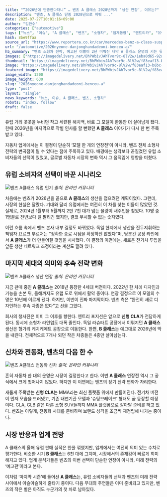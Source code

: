 ```yaml
---
title: "“2026년에 단종한다더니” … 벤츠 A 클래스 2028년까지 ‘생산 연장’, 이유는?"
description: "벤츠, A 클래스 단종 2028년으로 미뤄 ..."
date: 2025-07-27T10:01:16+09:00
author: "김한수"
categories: ["automotive"]
tags: ["뉴스", "이슈", "A 클래스", "벤츠", "소형차", "업계동향", "엔트리카", "유럽수요재발견", "세대교체예고"]
hash: 8be9ffaa
source_url: "https://www.reportera.co.kr/car/mercedes-benz-a-class-suspension-postponed/"
url: "/automotive/2026nyeone-danjonghandadeoni-benceu-a/"
h5_summary: "벤츠 소형차 전략, 예고된 이별이 2년 미뤄진 내막 A 클래스 운명의 키는 유럽 소비자가 쥐었다"
images: ["https://imagedelivery.net/BhPWbivJAhTvor9c-8lV2w/1eba0d65-92a3-4bee-dc91-ccc770672a00/public", "https://imagedelivery.net/BhPWbivJAhTvor9c-8lV2w/7187c2f0-6c91-40b3-0f16-60bccfce0e00/public", "https://imagedelivery.net/BhPWbivJAhTvor9c-8lV2w/ca75d5d9-0a04-407f-a141-be02797c0f00/public", "https://imagedelivery.net/BhPWbivJAhTvor9c-8lV2w/f83eaf13-b6bc-476b-495d-1da61141a700/public"]
thumbnail: "https://imagedelivery.net/BhPWbivJAhTvor9c-8lV2w/f83eaf13-b6bc-476b-495d-1da61141a700/public"
image: "https://imagedelivery.net/BhPWbivJAhTvor9c-8lV2w/f83eaf13-b6bc-476b-495d-1da61141a700/public"
featured_image: "https://imagedelivery.net/BhPWbivJAhTvor9c-8lV2w/f83eaf13-b6bc-476b-495d-1da61141a700/public"
image_width: 1200
image_height: 630
slug: "2026nyeone-danjonghandadeoni-benceu-a"
type: "post"
layout: "single"
news_keywords: "뉴스, 이슈, A 클래스, 벤츠, 소형차"
robots: "index, follow"
draft: false
---
```


유럽 거리 곳곳을 누비던 작고 세련된 해치백, 바로 그 모델이 한동안 더 살아남게 됐다. 한때 2026년을 마지막으로 작별 인사를 할 뻔했던 **A 클래스** 이야기가 다시 한 번 주목받고 있다.

자동차 업계에서는 이 결정이 단순히 ‘모델 한 개의 연장전’이 아니라, 벤츠 전체 소형차 전략의 변곡점이 될 수 있다는 점에 주목하고 있다. 배경에는 생각보다 끈질겼던 유럽 소비자들의 선택이 있었고, 글로벌 자동차 시장의 변화 역시 그 움직임에 영향을 미쳤다.

## 유럽 소비자의 선택이 바꾼 시나리오

![벤츠 A클래스 유럽 인기](https://imagedelivery.net/BhPWbivJAhTvor9c-8lV2w/1eba0d65-92a3-4bee-dc91-ccc770672a00/public)
*출처: 온라인 커뮤니티*


처음에는 벤츠가 2026년을 끝으로 **A 클래스**의 생산을 접으려던 계획이었다. 그런데, 시장의 현실은 달랐다. 기대와 달리 유럽에서는 여전히 이 차를 찾는 이들이 많았던 것. 실제로, 2024년 1월부터 5월까지 2만 7천 대가 넘는 물량이 새주인을 찾았다. 10명 중 1명꼴로 전년보다 덜 팔리긴 했지만, 결코 무시할 수 없는 숫자였다.

이런 흐름 속에서 벤츠 본사 내부 결정도 바뀌었다. 독일 현지에서 생산을 진두지휘하는 책임자 요르크 부르처는 “정확한 종료 시점을 확정하진 않았다”며, 당분간 공장 라인에서 **A 클래스**가 더 만들어질 것임을 시사했다. 이 결정의 이면에는, 새로운 전기차 투입을 앞둔 생산 네트워크 조정이라는 계산도 깔려 있다.

## 마지막 세대의 의미와 후속 전략 변화

![벤츠 A클래스 생산 연장](https://imagedelivery.net/BhPWbivJAhTvor9c-8lV2w/ca75d5d9-0a04-407f-a141-be02797c0f00/public)
*출처: 온라인 커뮤니티*


지금 판매 중인 **A 클래스**는 2018년 등장한 4세대 버전이다. 2022년 한 차례 디자인과 기능을 손본 뒤, 올해까지도 유럽 도로 위에서 활약 중이다. 연장 결정으로 이 모델의 수명은 10년에 이르게 됐다. 하지만, 이번이 진짜 마지막이다. 벤츠 측은 “완전히 새로 디자인하는 후속 차종은 없다”고 선을 그었다.

회사의 청사진은 이미 그 이후를 향한다. 엔트리 포지션은 앞으로 **신형 CLA**가 전담하게 된다. 동시에 소형차 라인업도 대폭 줄인다. 독일 라슈타트 공장에서 이뤄지던 **A 클래스** 생산은 헝가리 케치케메트 공장으로 이동한다. 한편, **B 클래스**는 예고대로 2026년에 막을 내린다. 전체적으로 7개나 되던 작은 차종들은 4종만 살아남는다.

## 신차와 전동화, 벤츠의 다음 한 수

![벤츠 A클래스 전동화 신차](https://imagedelivery.net/BhPWbivJAhTvor9c-8lV2w/7187c2f0-6c91-40b3-0f16-60bccfce0e00/public)
*출처: 온라인 커뮤니티*


흔히 자동차 한 대의 운명은 시장이 결정한다고 한다. 이번 **A 클래스** 연장전 역시 그 공식에서 크게 벗어나지 않았다. 하지만 이 이면에는 벤츠의 장기 전략 변화가 자리한다.

새롭게 주목받는 **신형 CLA**는 MMA라는 최신 플랫폼 위에서 만들어진다. 전기차 버전이 먼저 모습을 드러냈고, 기존 내연기관 모델과 ‘슈팅브레이크’ 형태도 곧 등장할 예정이다. GLA, GLB 같은 다른 소형 SUV들까지 MMA 플랫폼으로 갈아탈 준비를 하고 있다. 벤츠는 이렇게, 전동화 시대를 준비하며 브랜드 성격을 조금씩 재정립해 나가는 중이다.

## 시장 반응과 업계 전망

A 클래스의 올해 유럽 판매 실적은 한풀 꺾였지만, 업계에서는 여전히 의미 있는 수치로 평가한다. 비슷한 시기 **B 클래스**는 6천 대에 그치며, 시장에서의 존재감이 빠르게 희미해지고 있다. 업계 분석가들은 벤츠의 이번 선택이 단순한 연장이 아니라, 미래 전략의 ‘예고편’이라고 본다.

이처럼 ‘마지막 시즌’에 들어선 **A 클래스**는, 유럽 소비자들의 선택과 벤츠의 미래 전략 사이에서 아슬아슬하게 줄타기 중이다. 다음 무대의 주연들은 이미 준비되고 있지만, 벤츠의 작은 별은 아직도 누군가의 첫 차로 남아있다.
